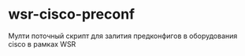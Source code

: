 # wsr-cisco-preconf
Мулти поточный скрипт для залития предконфигов в оборудования cisco в рамках WSR
